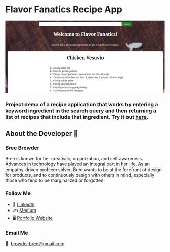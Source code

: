 # Flavor Fanatics Recipe App

![](https://github.com/breebrowder/flavor-fanatics/blob/gh-pages/img/flav_fan.png)

### Project demo of a recipe application that works by entering a keyword ingredient in the search query and then returning a list of recipes that include that ingredient. Try it out [here](https://breebrowder.github.io/flavor-fanatics).


## About the Developer  💬

### Bree Browder

Bree is known for her creativity, organization, and self awareness. Advances in technology have played an integral part in her life. As an empathy-driven problem solver, Bree wants to be at the forefront of design for products, and to continuously design with others in mind, especially those who tend to be marginalized or forgotten.

### Follow Me

- 📁 [LinkedIn](https://www.linkedin.com/in/breebrowder/)
- ✍️ [Medium](https://medium.com/@breebrowder)
- 🖥️ [Portfolio Website](https://breebrowder.github.io)

### Email Me
📩: browder.bree@gmail.com
